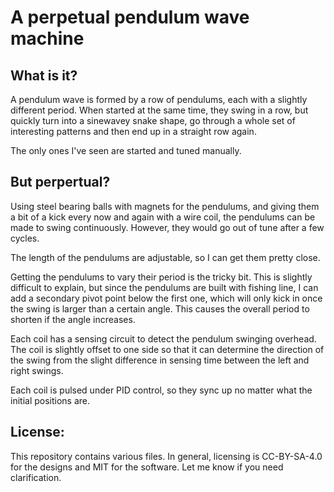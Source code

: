 # A perpetual pendulum wave machine

## What is it?

A pendulum wave is formed by a row of pendulums, each with a slightly different period. When started at the same time, they swing in a row, but quickly turn into a sinewavey snake shape, go through a whole set of interesting patterns and then end up in a straight row again.

The only ones I've seen are started and tuned manually.


## But perpertual?

Using steel bearing balls with magnets for the pendulums, and giving them a bit of a kick every now and again with a wire coil, the pendulums can be made to swing continuously. However, they would go out of tune after a few cycles.

The length of the pendulums are adjustable, so I can get them pretty close.

Getting the pendulums to vary their period is the tricky bit. This is slightly difficult to explain, but since the pendulums are built with fishing line, I can add a secondary pivot point below the first one, which will only kick in once the swing is larger than a certain angle. This causes the overall period to shorten if the angle increases.

Each coil has a sensing circuit to detect the pendulum swinging overhead. The coil is slightly offset to one side so that it can determine the direction of the swing from the slight difference in sensing time between the left and right swings.

Each coil is pulsed under PID control, so they sync up no matter what the initial positions are.

## License:

This repository contains various files. In general, licensing is CC-BY-SA-4.0 for the designs and MIT for the software. Let me know if you need clarification.

